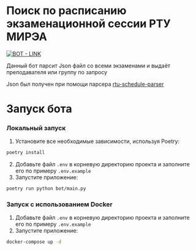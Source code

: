 # Поиск по расписанию экзаменационной сессии РТУ МИРЭА
 [![BOT - LINK](https://img.shields.io/static/v1?label=BOT&message=LINK&color=229ed9&style=for-the-badge)](https://t.me/teacherschedulertu_bot)

Данный бот парсит Json файл со всеми экзаменами и выдаёт преподавателя или группу по запросу

Json был получен при помощи парсера    [rtu-schedule-parser](https://github.com/mirea-ninja/rtu-schedule-parser)

# Запуск бота

### Локальный запуск

1. Установите все необходимые зависимости, используя Poetry:
```bash
poetry install
```
2. Добавьте файл `.env` в корневую директорию проекта и заполните его по примеру `.env.example`
3. Запустите приложение:
```bash
poetry run python bot/main.py
```
### Запуск с использованием Docker
1. Добавьте файл `.env` в корневую директорию проекта и заполните его по примеру `.env.example`
2. Запустите приложение:

```bash
docker-compose up -d
``` 
